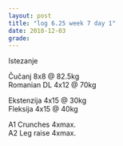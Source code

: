 ```yaml
---
layout: post
title: "log 6.25 week 7 day 1"
date: 2018-12-03
grade:
---
```


Istezanje

Čučanj 8x8 @ 82.5kg      
Romanian DL 4x12 @ 70kg  

Ekstenzija 4x15 @ 30kg    
Fleksija 4x15 @ 40kg       

A1 Crunches 4xmax.  
A2 Leg raise 4xmax.  
